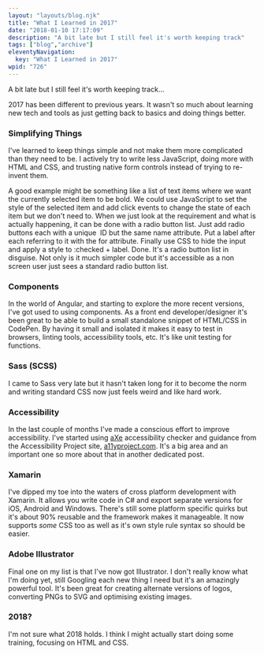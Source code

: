 ```yaml
---
layout: "layouts/blog.njk"
title: "What I Learned in 2017"
date: "2018-01-10 17:17:09"
description: "A bit late but I still feel it's worth keeping track"
tags: ["blog","archive"]
eleventyNavigation:
  key: "What I Learned in 2017"
wpid: "726"
---
```

A bit late but I still feel it's worth keeping track...

2017 has been different to previous years. It wasn't so much about learning new tech and tools as just getting back to basics and doing things better.
<h3>Simplifying Things</h3>
I've learned to keep things simple and not make them more complicated than they need to be. I actively try to write less JavaScript, doing more with HTML and CSS, and trusting native form controls instead of trying to re-invent them.

A good example might be something like a list of text items where we want the currently selected item to be bold. We could use JavaScript to set the style of the selected item and add click events to change the state of each item but we don't need to. When we just look at the requirement and what is actually happening, it can be done with a radio button list. Just add radio buttons each with a unique  ID but the same name attribute. Put a label after each referring to it with the for attribute. Finally use CSS to hide the input and apply a style to :checked + label. Done. It's a radio button list in disguise. Not only is it much simpler code but it's accessible as a non screen user just sees a standard radio button list.
<h3>Components</h3>
In the world of Angular, and starting to explore the more recent versions, I've got used to using components. As a front end developer/designer it's been great to be able to build a small standalone snippet of HTML/CSS in CodePen. By having it small and isolated it makes it easy to test in browsers, linting tools, accessibility tools, etc. It's like unit testing for functions.
<h3>Sass (SCSS)</h3>
I came to Sass very late but it hasn't taken long for it to become the norm and writing standard CSS now just feels weird and like hard work.
<h3>Accessibility</h3>
In the last couple of months I've made a conscious effort to improve accessibility. I've started using <a href="https://www.deque.com/products/axe/" target="_blank" rel="noopener">aXe</a> accessibility checker and guidance from the Accessibility Project site, <a href="https://a11yproject.com/" target="_blank" rel="noopener">a11yproject.com</a>. It's a big area and an important one so more about that in another dedicated post.
<h3>Xamarin</h3>
I've dipped my toe into the waters of cross platform development with Xamarin. It allows you write code in C# and export separate versions for iOS, Android and Windows. There's still some platform specific quirks but it's about 90% reusable and the framework makes it manageable. It now supports <em>some</em> CSS too as well as it's own style rule syntax so should be easier.
<h3>Adobe Illustrator</h3>
Final one on my list is that I've now got Illustrator. I don't really know what I'm doing yet, still Googling each new thing I need but it's an amazingly powerful tool. It's been great for creating alternate versions of logos, converting PNGs to SVG and optimising existing images.
<h3>2018?</h3>
I'm not sure what 2018 holds. I think I might actually start doing some training, focusing on HTML and CSS.